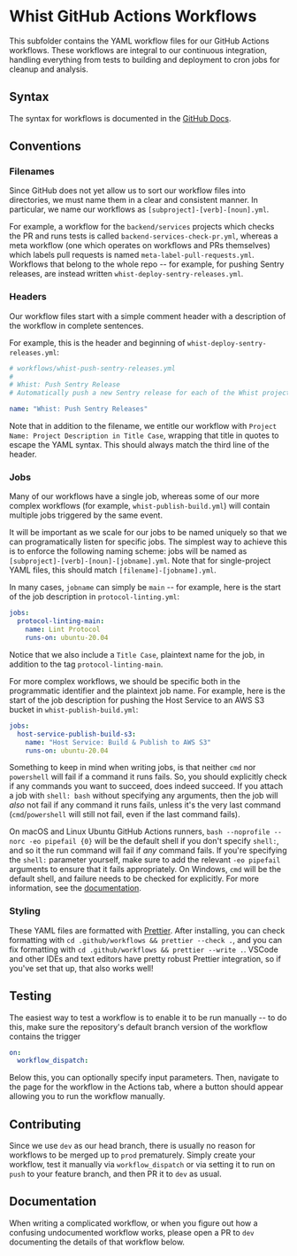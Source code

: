 # Whist GitHub Actions Workflows

This subfolder contains the YAML workflow files for our GitHub Actions workflows. These workflows are integral to our continuous integration, handling everything from tests to building and deployment to cron jobs for cleanup and analysis.

## Syntax

The syntax for workflows is documented in the [GitHub Docs](https://docs.github.com/en/free-pro-team@latest/actions/reference/workflow-syntax-for-github-actions).

## Conventions

### Filenames

Since GitHub does not yet allow us to sort our workflow files into directories, we must name them in a clear and consistent manner. In particular, we name our workflows as `[subproject]-[verb]-[noun].yml`.

For example, a workflow for the `backend/services` projects which checks the PR and runs tests is called  `backend-services-check-pr.yml`, whereas a meta workflow (one which operates on workflows and PRs themselves) which labels pull requests is named `meta-label-pull-requests.yml`. Workflows that belong to the whole repo -- for example, for pushing Sentry releases, are instead written `whist-deploy-sentry-releases.yml`.

### Headers

Our workflow files start with a simple comment header with a description of the workflow in complete sentences.

For example, this is the header and beginning of `whist-deploy-sentry-releases.yml`:

```yaml
# workflows/whist-push-sentry-releases.yml
#
# Whist: Push Sentry Release
# Automatically push a new Sentry release for each of the Whist projects.

name: "Whist: Push Sentry Releases"
```

Note that in addition to the filename, we entitle our workflow with `Project Name: Project Description in Title Case`, wrapping that title in quotes to escape the YAML syntax. This should always match the third line of the header.

### Jobs

Many of our workflows have a single job, whereas some of our more complex workflows (for example, `whist-publish-build.yml`) will contain multiple jobs triggered by the same event.

It will be important as we scale for our jobs to be named uniquely so that we can programatically listen for specific jobs. The simplest way to achieve this is to enforce the following naming scheme: jobs will be named as `[subproject]-[verb]-[noun]-[jobname].yml`. Note that for single-project YAML files, this should match `[filename]-[jobname].yml`.

In many cases, `jobname` can simply be `main` -- for example, here is the start of the job description in `protocol-linting.yml`:

```yaml
jobs:
  protocol-linting-main:
    name: Lint Protocol
    runs-on: ubuntu-20.04
```

Notice that we also include a `Title Case`, plaintext name for the job, in addition to the tag `protocol-linting-main`.

For more complex workflows, we should be specific both in the programmatic identifier and the plaintext job name. For example, here is the start of the job description for pushing the Host Service to an AWS S3 bucket in `whist-publish-build.yml`:

```yaml
jobs:
  host-service-publish-build-s3:
    name: "Host Service: Build & Publish to AWS S3"
    runs-on: ubuntu-20.04
```

Something to keep in mind when writing jobs, is that neither `cmd` nor `powershell` will fail if a command it runs fails. So, you should explicitly check if any commands you want to succeed, does indeed succeed. If you attach a job with `shell: bash` without specifying any arguments, then the job will _also_ not fail if any command it runs fails, unless it's the very last command (`cmd`/`powershell` will still not fail, even if the last command fails).

On macOS and Linux Ubuntu GitHub Actions runners, `bash --noprofile --norc -eo pipefail {0}` will be the default shell if you don't specify `shell:`, and so it the run command will fail if _any_ command fails. If you're specifying the `shell:` parameter yourself, make sure to add the relevant `-eo pipefail` arguments to ensure that it fails appropriately. On Windows, `cmd` will be the default shell, and failure needs to be checked for explicitly. For more information, see the [documentation](https://docs.github.com/en/actions/reference/workflow-syntax-for-github-actions#using-a-specific-shell).

### Styling

These YAML files are formatted with [Prettier](https://github.com/prettier/prettier). After installing, you can check formatting with `cd .github/workflows && prettier --check .`, and you can fix formatting with `cd .github/workflows && prettier --write .`. VSCode and other IDEs and text editors have pretty robust Prettier integration, so if you've set that up, that also works well!

## Testing

The easiest way to test a workflow is to enable it to be run manually -- to do this, make sure the repository's default branch version of the workflow contains the trigger

```yaml
on:
  workflow_dispatch:
```

Below this, you can optionally specify input parameters. Then, navigate to the page for the workflow in the Actions tab, where a button should appear allowing you to run the workflow manually.

## Contributing

Since we use `dev` as our head branch, there is usually no reason for workflows to be merged up to `prod` prematurely. Simply create your workflow, test it manually via `workflow_dispatch` or via setting it to run on `push` to your feature branch, and then PR it to `dev` as usual.

## Documentation

When writing a complicated workflow, or when you figure out how a confusing undocumented workflow works, please open a PR to `dev` documenting the details of that workflow below.
